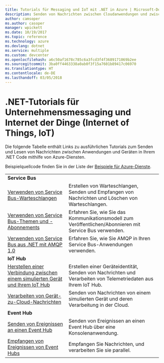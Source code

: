 ```yaml
---
title: Tutorials für Messaging und IoT mit .NET in Azure | Microsoft-Dokumentation
description: Senden von Nachrichten zwischen Cloudanwendungen und zwischen Geräten und der Cloud mit .NET und Azure-Diensten.
author: camsoper
ms.author: casoper
manager: wpickett
ms.date: 10/19/2017
ms.topic: reference
ms.technology: azure
ms.devlang: dotnet
ms.service: multiple
ms.custom: devcenter
ms.openlocfilehash: a6c50af1678c785c6a3fcd3f4f3689171069b2ee
ms.sourcegitcommit: 3ba0ff4463338a0ab0f3f15a7601b89417c06970
ms.translationtype: HT
ms.contentlocale: de-DE
ms.lasthandoff: 03/05/2018
---
```

# <a name="net-tutorials-for-enterprise-messaging-and-internet-of-things-iot"></a>.NET-Tutorials für Unternehmensmessaging und Internet der Dinge (Internet of Things, IoT)

Die folgende Tabelle enthält Links zu ausführlichen Tutorials zum Senden und Lesen von Nachrichten zwischen Anwendungen und Geräten in Ihrem .NET Code mithilfe von Azure-Diensten.

Beispielquellcode finden Sie in der Liste der [Beispiele für Azure-Dienste](https://azure.microsoft.com/resources/samples/?platform=dotnet).


| | |
|---|---|
| **Service Bus** | |
| [Verwenden von Service Bus-Warteschlangen][1] | Erstellen von Warteschlangen, Senden und Empfangen von Nachrichten und Löschen von Warteschlangen. | 
| [Verwenden von Service Bus-Themen und -Abonnements][2] | Erfahren Sie, wie Sie das Kommunikationsmodell zum Veröffentlichen/Abonnieren mit Service Bus verwenden.
| [Verwenden von Service Bus aus .NET mit AMQP 1.0][3] | Erfahren Sie, wie Sie AMQP in Ihren Service Bus-Anwendungen verwenden.
|**IoT Hub**|
| [Herstellen einer Verbindung zwischen einem simulierten Gerät und Ihrem IoT Hub][4] | Erstellen einer Geräteidentität, Senden von Nachrichten und Verarbeiten von Telemetriedaten aus Ihrem IoT Hub. |   
| [Verarbeiten von Gerät-zu-Cloud-Nachrichten][5] | Senden von Nachrichten von einem simulierten Gerät und deren Verarbeitung in der Cloud. |
|**Event Hub**|
| [Senden von Ereignissen an einen Event Hub][6] | Senden von Ereignissen an einen Event Hub über eine Konsolenanwendung.
| [Empfangen von Ereignissen von Event Hubs][7] | Empfangen Sie Nachrichten, und verarbeiten Sie sie parallel.


[1]: /azure/service-bus-messaging/service-bus-dotnet-get-started-with-queues
[2]: /azure/service-bus-messaging/service-bus-dotnet-how-to-use-topics-subscriptions
[3]: /azure/service-bus-messaging/service-bus-amqp-dotnet
[4]: /azure/iot-hub/iot-hub-csharp-csharp-getstarted
[5]: /azure/iot-hub/iot-hub-csharp-csharp-process-d2c
[6]: /azure/event-hubs/event-hubs-dotnet-standard-getstarted-send
[7]: /azure/event-hubs/event-hubs-dotnet-standard-getstarted-receive-eph


